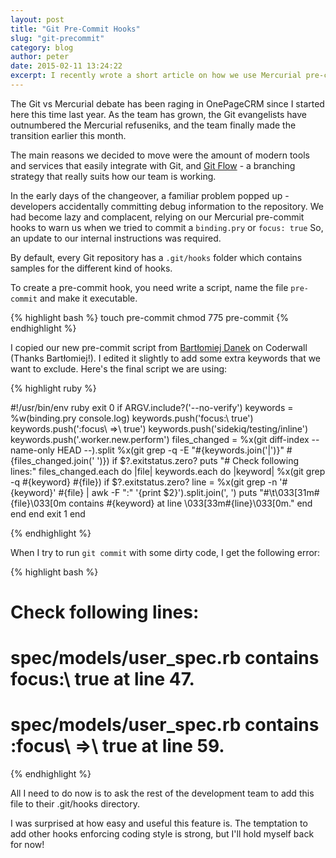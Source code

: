 ```yaml
---
layout: post
title: "Git Pre-Commit Hooks"
slug: "git-precommit"
category: blog
author: peter
date: 2015-02-11 13:24:22
excerpt: I recently wrote a short article on how we use Mercurial pre-commit hooks to stop debug code from reaching our development servers. The team has just completed a transition to Git, so here's an updated article about our Git pre-commit hooks.
---
```


The Git vs Mercurial debate has been raging in OnePageCRM since I started here this time last year. As the team has grown, the Git evangelists have outnumbered the Mercurial refuseniks, and the team finally made the transition earlier this month.

The main reasons we decided to move were the amount of modern tools and services that easily integrate with Git, and [Git Flow][1] - a branching strategy that really suits how our team is working.

In the early days of the changeover, a familiar problem popped up - developers accidentally committing debug information to the repository. We had become lazy and complacent, relying on our Mercurial pre-commit hooks to warn us when we tried to commit a `binding.pry` or `focus: true`
So, an update to our internal instructions was required.

By default, every Git repository has a `.git/hooks` folder which contains samples for the different kind of hooks.

To create a pre-commit hook, you need write a script, name the file `pre-commit` and make it executable.

{% highlight bash %}
touch pre-commit
chmod 775 pre-commit
{% endhighlight %}

I copied our new pre-commit script from [Bartłomiej Danek][2] on Coderwall (Thanks Bartłomiej!). I edited it slightly to add some extra keywords that we want to exclude.
Here's the final script we are using:

{% highlight ruby %}

#!/usr/bin/env ruby
exit 0 if ARGV.include?('--no-verify')
keywords = %w(binding.pry console.log)
keywords.push('focus:\ true')
keywords.push(':focus\ =>\ true')
keywords.push('sidekiq/testing/inline')
keywords.push('.worker.new.perform')
files_changed = %x(git diff-index --name-only HEAD --).split
%x(git grep -q -E "#{keywords.join('|')}" #{files_changed.join(' ')})
if $?.exitstatus.zero?
  puts "# Check following lines:"
  files_changed.each do |file|
    keywords.each do |keyword|
      %x(git grep -q #{keyword} #{file})
      if $?.exitstatus.zero?
        line = %x(git grep -n '#{keyword}' #{file} | awk -F ":" '{print $2}').split.join(', ')
        puts "#\t\033[31m#{file}\033[0m contains #{keyword} at line \033[33m#{line}\033[0m."
      end
    end
  end
  exit 1
end

{% endhighlight %}

When I try to run `git commit` with some dirty code, I get the following error:

{% highlight bash %}
# Check following lines:
# spec/models/user_spec.rb contains focus:\ true at line 47.
# spec/models/user_spec.rb contains :focus\ =>\ true at line 59.
{% endhighlight %}

All I need to do now is to ask the rest of the development team to add this file to their .git/hooks directory.

I was surprised at how easy and useful this feature is. The temptation to add other hooks enforcing coding style is strong, but I'll hold myself back for now!

  [1]: http://danielkummer.github.io/git-flow-cheatsheet/
  [2]: https://coderwall.com/p/cuq7vg/git-hooks-how-don-t-push-nasty-code
